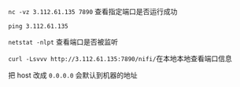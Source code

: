 ```nc -vz 3.112.61.135 7890``` 查看指定端口是否运行成功

```ping 3.112.61.135```

```netstat -nlpt``` 查看端口是否被监听

```curl -Lsvvv http://3.112.61.135:7890/nifi/```在本地本地查看端口信息

把 host 改成 ```0.0.0.0``` 会默认到机器的地址
